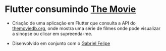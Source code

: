 # Flutter consumindo [The Movie](https://www.themoviedb.org/)

 - Criação de uma aplicação em Flutter que consulta a API do [themoviedb.org](https://www.themoviedb.org/), onde mostra uma série de filmes onde pode visualizar a sinopse ou clicar em supreenda-me.


 - Disenvolvido em conjunto com o [Gabriel Felipe](https://github.com/ogabrielfelipe) 
